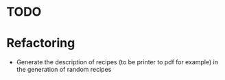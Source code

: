 TODO
====

# Refactoring


* Generate the description of recipes (to be printer to pdf for example) in the generation of random recipes